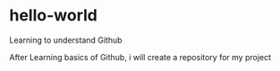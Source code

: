 # hello-world
Learning to understand Github 

After Learning basics of Github, i will create a repository for my project
